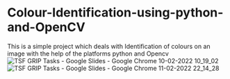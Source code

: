 # Colour-Identification-using-python-and-OpenCV
This is a simple project which deals with Identification of colours on an image with the help of the platforms python and Opencv
![TSF GRIP Tasks - Google Slides - Google Chrome 10-02-2022 10_19_02](https://user-images.githubusercontent.com/85425821/153632462-dda1db97-686a-4469-a680-2d3cb99ce6fd.png)
![TSF GRIP Tasks - Google Slides - Google Chrome 11-02-2022 22_14_28](https://user-images.githubusercontent.com/85425821/153632490-0ba9f065-3700-48c5-aaf4-20d498ba78ca.png)
